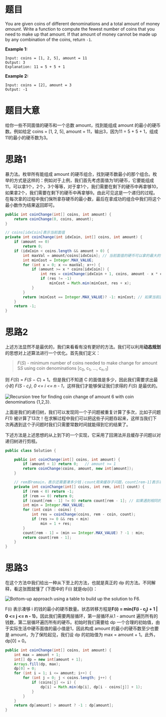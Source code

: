# 题目

You are given coins of different denominations and a total amount of money *amount*. Write a function to compute the fewest number of coins that you need to make up that amount. If that amount of money cannot be made up by any combination of the coins, return `-1`.

**Example 1:**

```
Input: coins = [1, 2, 5], amount = 11
Output: 3 
Explanation: 11 = 5 + 5 + 1
```

**Example 2:**

```
Input: coins = [2], amount = 3
Output: -1
```

# 题目大意

给你一些不同面值的硬币和一个总数 amount，找到能组成 amount 的最小的硬币数。例如给定 coins = [1, 2, 5], amount = 11，输出3，因为11 = 5 + 5 + 1，组成11的最小的硬币数为3。

# 思路1

暴力法。枚举所有能组成 amount 的硬币组合，找到硬币数最小的那个组合。枚举的方式是这样的：例如对于上例，我们首先考虑面值为1的硬币，它要能组成11，可以拿1个，2个，3个等等，对于拿1个，我们需要在剩下的硬币中再拿够10，如果拿2个，我们需要在剩下的硬币中再拿够9。由此可见这是一个递归的过程。在每次拿的过程中我们保所拿存硬币的最小数，最后在拿成功的组合中我们将这个最小数作为结果返回即可。

```java
public int coinChange(int[] coins, int amount) {
    return coinChange(0, coins, amount);
}

// coins[idxCoin]表示当前面值
private int coinChange(int idxCoin, int[] coins, int amount) {
    if (amount == 0)
        return 0;
    if (idxCoin < coins.length && amount > 0) {
        int maxVal = amount/coins[idxCoin]; // 当前面值的硬币可以拿的最大的数量
        int minCost = Integer.MAX_VALUE;
        for (int x = 0; x <= maxVal; x++) {
            if (amount >= x * coins[idxCoin]) {
                int res = coinChange(idxCoin + 1, coins, amount - x * coins[idxCoin]);
                if (res != -1)
                    minCost = Math.min(minCost, res + x);
            }
        }
        return (minCost == Integer.MAX_VALUE)? -1: minCost; // 如果当前面值的硬币没有可以拿成功的组合，返回-1
    }
    return -1;
}
```

# 思路2

上述方法显然不是最优的，我们来看看有没有更好的方法。我们可以利用**动态规划**的思想对上述算法进行一个优化。首先我们定义：

> *F*(*S*) - minimum number of coins needed to make change for amount S*S* using coin denominations [c<sub>0</sub>, c<sub>1</sub>, ..., c<sub>n-1</sub>] 

则 *F*(*S*) = *F*(*S* − *C*) + 1。但是我们不知道 C 的面值是多少，因此我们需要求出最小的 *F(S - c<sub>i</sub>)*, *0 <= i <= n - 1*，这样我们才能够保证我们求得的 *F*(*S*) 是最优的。

![Recursion tree for finding coin change of amount 6 with coin denominations {1,2,3}.](https://leetcode.com/media/original_images/322_coin_change_tree.png)

上面是我们的递归树，我们可以发现同一个子问题被重复计算了多次，比如子问题 *F*(1) 被计算了13次！在求解过程中我们可以把这些子问题存起来，这样当我们下次再遇到这个子问题时我们只需要常数时间就能得到它的结果了。

下述方法是上述思想的从上到下的一个实现，它采用了回溯法并且缓存子问题以对递归树进行剪枝。

```java
public class Solution {

    public int coinChange(int[] coins, int amount) {        
        if (amount < 1) return 0;	// amount >= 1
        return coinChange(coins, amount, new int[amount]);
    }

    // rem即remain，表示还需要凑多少钱；count用来缓存子问题，count[rem-1]表示凑够rem+1的钱所需要的最小的硬币数量
    private int coinChange(int[] coins, int rem, int[] count) {
        if (rem < 0) return -1;
        if (rem == 0) return 0;
        if (count[rem - 1] != 0) return count[rem - 1];	// 如果遇到相同的子问题并且该子问题的结果已经给缓存了，直接返回
        int min = Integer.MAX_VALUE;
        for (int coin : coins) {
            int res = coinChange(coins, rem - coin, count);
            if (res >= 0 && res < min)
                min = 1 + res;
        }
        count[rem - 1] = (min == Integer.MAX_VALUE) ? -1 : min;
        return count[rem - 1];
    }
}
```

# 思路3

在这个方法中我们给出一种从下至上的方法，也就是真正的 dp 的方法。不同解释，看这张图就懂了 (下图中的  F(i) 就是dp[i])：

![Bottom-up approach using a table to build up the solution to F6.](https://leetcode.com/media/original_images/322_coin_change_table.png)

F(i) 表示凑够 i 的钱的最小的硬币数量。状态转移方程是**F(i) = min{F(i - c<sub>j</sub>) + 1 | 0 <= j <= n - 1}**。因此我们需要两层循环，第一层循环从1 - amount 遍历所有的钱数，第二层循环遍历所有的硬币。初始时我们需要给 dp 一个合理的初始值，由于实际生活中硬币面值的最小值是1，因此构成 amount 的最小的硬币数至少也要是 amount，为了保险起见，我们设 dp 的初始值为 max = amount + 1。此外，dp[0] = 0。

```java
public int coinChange(int[] coins, int amount) {
    int max = amount + 1;
    int[] dp = new int[amount + 1];
    Arrays.fill(dp, max);
    dp[0] = 0;
    for (int i = 1; i <= amount; i++) {
        for (int j = 0; j < coins.length; j++) {
            if (coins[j] <= i) {
                dp[i] = Math.min(dp[i], dp[i - coins[j]] + 1);
            }
        }
    }
    return dp[amount] > amount ? -1 : dp[amount];
}
```

